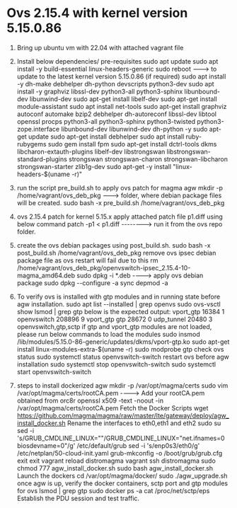# Ovs 2.15.4 with kernel version 5.15.0.86

1. Bring up ubuntu vm with 22.04 with attached vagrant file
2. Install below dependencies/ pre-requisites
    sudo apt update
    sudo apt install -y build-essential linux-headers-generic
    sudo reboot    ---> to update to the latest kernel version 5.15.0.86 (if required)
    sudo apt install -y dh-make debhelper dh-python devscripts python3-dev
    sudo apt install -y graphviz libssl-dev python3-all python3-sphinx libunbound-dev libunwind-dev
    sudo apt-get install libelf-dev
    sudo apt-get install module-assistant
    sudo apt install net-tools
    sudo apt-get install graphviz autoconf automake bzip2 debhelper dh-autoreconf libssl-dev libtool openssl procps python3-all python3-sphinx python3-twisted python3-zope.interface libunbound-dev libunwind-dev dh-python -y
    sudo apt-get update
    sudo apt-get install debhelper
    sudo apt  install ruby-rubygems
    sudo gem install fpm
    sudo apt-get install dctrl-tools dkms libcharon-extauth-plugins libelf-dev libstrongswan libstrongswan-standard-plugins strongswan strongswan-charon strongswan-libcharon strongswan-starter zlib1g-dev
    sudo apt-get -y install "linux-headers-$(uname -r)"
4. run the script pre_build.sh to apply ovs patch for magma agw
     mkdir -p /home/vagrant/ovs_deb_pkg                   ---> folder, where debian package files will be created.
     sudo bash -x pre_build.sh /home/vagrant/ovs_deb_pkg
5. ovs 2.15.4 patch for kernel 5.15.x
     apply attached patch file p1.diff using below command
     patch -p1 < p1.diff                             --------> run it from the ovs repo folder.
6. create the ovs debian packages using post_build.sh.
     sudo bash -x post_build.sh /home/vagrant/ovs_deb_pkg
     remove ovs ipsec debian package file as ovs restart will fail due to this
     rm /home/vagrant/ovs_deb_pkg/openvswitch-ipsec_2.15.4-10-magma_amd64.deb
     sudo dpkg -i *.deb            ----> apply ovs debian package
     sudo dpkg --configure -a
     sync
     depmod -a

8. To verify ovs is installed with gtp modules and in running state before agw installation.
     sudo apt list --installed | grep openvs
     sudo ovs-vsctl show
     lsmod | grep gtp
     below is the expected output:
          vport_gtp              16384  1
          openvswitch           208896  9 vport_gtp
          gtp                    28672  0
          udp_tunnel             20480  3 openvswitch,gtp,sctp
     if gtp and vport_gtp modules are not loaded, please run below commands to load the modules
         sudo insmod /lib/modules/5.15.0-86-generic/updates/dkms/vport-gtp.ko
         sudo apt-get install linux-modules-extra-$(uname -r)
         sudo modprobe gtp
   check ovs status
     sudo systemctl status openvswitch-switch
   restart ovs before agw installation
      sudo systemctl stop openvswitch-switch
      sudo systemctl start openvswitch-switch
     
9. steps to install dockerized agw
        mkdir -p /var/opt/magma/certs
        sudo vim /var/opt/magma/certs/rootCA.pem                ----> Add your rootCA.pem obtained from orc8r
        openssl x509 -text -noout -in /var/opt/magma/certs/rootCA.pem
        Fetch the Docker Scripts
          wget https://github.com/magma/magma/raw/master/lte/gateway/deploy/agw_install_docker.sh
        Rename the interfaces to eth0,eth1 and eth2
           sudo su
           sed -i 's/GRUB_CMDLINE_LINUX=""/GRUB_CMDLINE_LINUX="net.ifnames=0 biosdevname=0"/g' /etc/default/grub
           sed -i 's/enp0s3/eth0/g' /etc/netplan/50-cloud-init.yaml
           grub-mkconfig -o /boot/grub/grub.cfg
           exit
           exit
           vagrant reload distromagma
           vagrant ssh distromagma
           sudo chmod 777 agw_install_docker.sh
           sudo bash agw_install_docker.sh
     Launch the dockers
           cd /var/opt/magma/docker/
           sudo ./agw_upgrade.sh
     once agw is up, verify the docker containers, sctp port and gtp modules for ovs
           lsmod | grep gtp
           sudo docker ps -a
           cat /proc/net/sctp/eps
   Establish the PDU session and test traffic.
       
